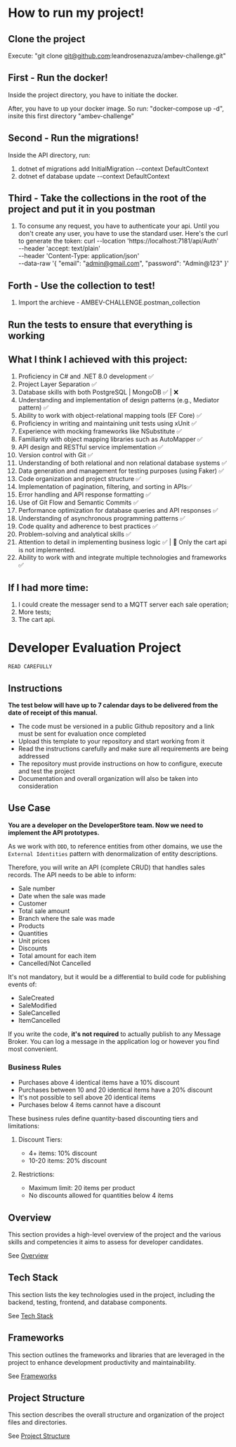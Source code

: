 # How to run my project! 

## Clone the project

   Execute: "git clone git@github.com:leandrosenazuza/ambev-challenge.git"

## First - Run the docker!

   Inside the project directory, you have to initiate the docker.

   After, you have to up your docker image. So run: "docker-compose up -d", insite this first directory "ambev-challenge"

## Second - Run the migrations!

   Inside the API directory, run: 
   1. dotnet ef migrations add InitialMigration --context DefaultContext
   2. dotnet ef database update --context DefaultContext

## Third - Take the collections in the root of the project and put it in you postman

   1. To consume any request, you have to authenticate your api. Until you don't create any user, you have to use the standard user. Here's the curl to generate the token:
   curl --location 'https://localhost:7181/api/Auth' \
--header 'accept: text/plain' \
--header 'Content-Type: application/json' \
--data-raw '{
  "email": "admin@gmail.com",
  "password": "Admin@123"
}'

## Forth - Use the collection to test!
   1. Import the archieve - AMBEV-CHALLENGE.postman_collection

## Run the tests to ensure that everything is working


## What I think I achieved with this project:

1. Proficiency in C# and .NET 8.0 development ✅
2. Project Layer Separation ✅
3. Database skills with both PostgreSQL | MongoDB ✅ | ❌
4. Understanding and implementation of design patterns (e.g., Mediator pattern) ✅
5. Ability to work with object-relational mapping tools (EF Core) ✅ 
6. Proficiency in writing and maintaining unit tests using xUnit ✅
7. Experience with mocking frameworks like NSubstitute ✅
8. Familiarity with object mapping libraries such as AutoMapper ✅
9. API design and RESTful service implementation ✅
10. Version control with Git  ✅
11. Understanding of both relational and non relational database systems ✅
12. Data generation and management for testing purposes (using Faker) ✅ 
13. Code organization and project structure ✅
14. Implementation of pagination, filtering, and sorting in APIs✅
15. Error handling and API response formatting ✅
16. Use of Git Flow and Semantic Commits ✅
17. Performance optimization for database queries and API responses ✅
18. Understanding of asynchronous programming patterns ✅
19. Code quality and adherence to best practices ✅
20. Problem-solving and analytical skills ✅
21. Attention to detail in implementing business logic ✅ | 🚧 Only the cart api is not implemented.
22. Ability to work with and integrate multiple technologies and frameworks ✅

## If I had more time:

1. I could create the messager send to a MQTT server each sale operation;
2. More tests;
3. The cart api.

# Developer Evaluation Project

`READ CAREFULLY`

## Instructions
**The test below will have up to 7 calendar days to be delivered from the date of receipt of this manual.**

- The code must be versioned in a public Github repository and a link must be sent for evaluation once completed
- Upload this template to your repository and start working from it
- Read the instructions carefully and make sure all requirements are being addressed
- The repository must provide instructions on how to configure, execute and test the project
- Documentation and overall organization will also be taken into consideration

## Use Case
**You are a developer on the DeveloperStore team. Now we need to implement the API prototypes.**

As we work with `DDD`, to reference entities from other domains, we use the `External Identities` pattern with denormalization of entity descriptions.

Therefore, you will write an API (complete CRUD) that handles sales records. The API needs to be able to inform:

* Sale number
* Date when the sale was made
* Customer
* Total sale amount
* Branch where the sale was made
* Products
* Quantities
* Unit prices
* Discounts
* Total amount for each item
* Cancelled/Not Cancelled

It's not mandatory, but it would be a differential to build code for publishing events of:
* SaleCreated
* SaleModified
* SaleCancelled
* ItemCancelled

If you write the code, **it's not required** to actually publish to any Message Broker. You can log a message in the application log or however you find most convenient.

### Business Rules

* Purchases above 4 identical items have a 10% discount
* Purchases between 10 and 20 identical items have a 20% discount
* It's not possible to sell above 20 identical items
* Purchases below 4 items cannot have a discount

These business rules define quantity-based discounting tiers and limitations:

1. Discount Tiers:
   - 4+ items: 10% discount
   - 10-20 items: 20% discount

2. Restrictions:
   - Maximum limit: 20 items per product
   - No discounts allowed for quantities below 4 items

## Overview
This section provides a high-level overview of the project and the various skills and competencies it aims to assess for developer candidates. 

See [Overview](/.doc/overview.md)

## Tech Stack
This section lists the key technologies used in the project, including the backend, testing, frontend, and database components. 

See [Tech Stack](/.doc/tech-stack.md)

## Frameworks
This section outlines the frameworks and libraries that are leveraged in the project to enhance development productivity and maintainability. 

See [Frameworks](/.doc/frameworks.md)

<!-- 
## API Structure
This section includes links to the detailed documentation for the different API resources:
- [API General](./docs/general-api.md)
- [Products API](/.doc/products-api.md)
- [Carts API](/.doc/carts-api.md)
- [Users API](/.doc/users-api.md)
- [Auth API](/.doc/auth-api.md)
-->

## Project Structure
This section describes the overall structure and organization of the project files and directories. 

See [Project Structure](/.doc/project-structure.md)
